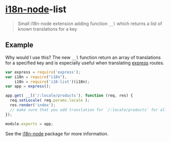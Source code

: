 # [i18n-node](https://github.com/mashpie/i18n-node)-list

> Small i18n-node extension adding function `__l` which returns a list of known translations for a key

## Example

Why would I use this? The new `__l` function return an array of translations for a specified key and is especially useful when translating [express](http://expressjs.com) routes.


```js
var express = require('express');
var i18n = require("i18n"),
    i18n = require('i18-list')(i18n);
var app = express();

app.get( __l('/:locale/products'), function (req, res) {
  req.setLocale( req.params.locale );
  res.render('index');
  // make sure that you add translation for `/:locale/products` for all locales
});

module.exports = app;

```

See the [i18n-node](https://github.com/mashpie/i18n-node) package for more information.
